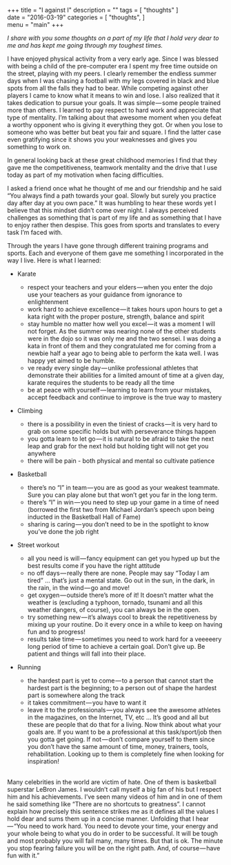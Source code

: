 +++
title = "I against I"
description = ""
tags = [
   "thoughts"
]   
date = "2016-03-19"
categories = [
   "thoughts",
]   
menu = "main"
+++

_I share with you some thoughts on a part of my life that I hold very dear to me and has kept me going through my toughest times._

I have enjoyed physical activity from a very early age. Since I was blessed with being a child of the pre-computer era I spent my free time outside on the street, playing with my peers. I clearly remember the endless summer days when I was chasing a football with my legs covered in black and blue spots from all the falls they had to bear. While competing against other players I came to know what it means to win and lose. I also realized that it takes dedication to pursue your goals. It was simple — some people trained more than others. I learned to pay respect to hard work and appreciate that type of mentality. I’m talking about that awesome moment when you defeat a worthy opponent who is giving it everything they got. Or when you lose to someone who was better but beat you fair and square. I find the latter case even gratifying since it shows you your weaknesses and gives you something to work on.

In general looking back at these great childhood memories I find that they gave me the competitiveness, teamwork mentality and the drive that I use today as part of my motivation when facing difficulties.

I asked a friend once what he thought of me and our friendship and he said “You always find a path towards your goal. Slowly but surely you practice day after day at you own pace.” It was humbling to hear these words yet I believe that this mindset didn’t come over night. I always perceived challenges as something that is part of my life and as something that I have to enjoy rather then despise. This goes from sports and translates to every task I’m faced with.

Through the years I have gone through different training programs and sports. Each and everyone of them gave me something I incorporated in the way I live. Here is what I learned:

- Karate 
    - respect your teachers and your elders — when you enter the dojo use your teachers as your guidance from ignorance to enlightenment
    - work hard to achieve excellence — it takes hours upon hours to get a kata right with the proper posture, strength, balance and spirit
    - stay humble no matter how well you excel — it was a moment I will not forget. As the summer was nearing none of the other students were in the dojo so it was only me and the two sensei. I was doing a kata in front of them and they congratulated me for coming from a newbie half a year ago to being able to perform the kata well. I was happy yet aimed to be humble.
    - ve ready every single day — unlike professional athletes that demonstrate their abilities for a limited amount of time at a given day, karate requires the students to be ready all the time
    - be at peace with yourself — learning to learn from your mistakes, accept feedback and continue to improve is the true way to mastery

- Climbing
    - there is a possibility in even the tiniest of cracks — it is very hard to grab on some specific holds but with perseverance things happen
    - you gotta learn to let go — it is natural to be afraid to take the next leap and grab for the next hold but holding tight will not get you anywhere
    - there will be pain - both physical and mental so cultivate patience

- Basketball
    - there’s no “I” in team — you are as good as your weakest teammate. Sure you can play alone but that won’t get you far in the long term.
    - there’s “I” in win — you need to step up your game in a time of need (borrowed the first two from Michael Jordan’s speech upon being inducted in the Basketball Hall of Fame)
    - sharing is caring — you don’t need to be in the spotlight to know you’ve done the job right

- Street workout
    - all you need is will — fancy equipment can get you hyped up but the best results come if you have the right attitude
    - no off days — really there are none. People may say “Today I am tired” ... that’s just a mental state. Go out in the sun, in the dark, in the rain, in the wind — go and move!
    - get oxygen — outside there’s more of it! It doesn’t matter what the weather is (excluding a typhoon, tornado, tsunami and all this weather dangers, of course), you can always be in the open.
    - try something new — it’s always cool to break the repetitiveness by mixing up your routine. Do it every once in a while to keep on having fun and to progress!
    - results take time — sometimes you need to work hard for a veeeeery long period of time to achieve a certain goal. Don’t give up. Be patient and things will fall into their place.

- Running
    - the hardest part is yet to come — to a person that cannot start the hardest part is the beginning; to a person out of shape the hardest part is somewhere along the track
    - it takes commitment — you have to want it
    - leave it to the professionals — you always see the awesome athletes in the magazines, on the Internet, TV, etc ... It’s good and all but these are people that do that for a living. Now think about what your goals are. If you want to be a professional at this task/sport/job then you gotta get going. If not — don’t compare yourself to them since you don’t have the same amount of time, money, trainers, tools, rehabilitation. Looking up to them is completely fine when looking for inspiration!

</br>
Many celebrities in the world are victim of hate. One of them is basketball superstar LeBron James. I wouldn’t call myself a big fan of his but I respect him and his achievements. I’ve seen many videos of him and in one of them he said something like “There are no shortcuts to greatness”. I cannot explain how precisely this sentence strikes me as it defines all the values I hold dear and sums them up in a concise manner. Unfolding that I hear — “You need to work hard. You need to devote your time, your energy and your whole being to what you do in order to be successful. It will be tough and most probably you will fail many, many times. But that is ok. The minute you stop fearing failure you will be on the right path. And, of course — have fun with it.”